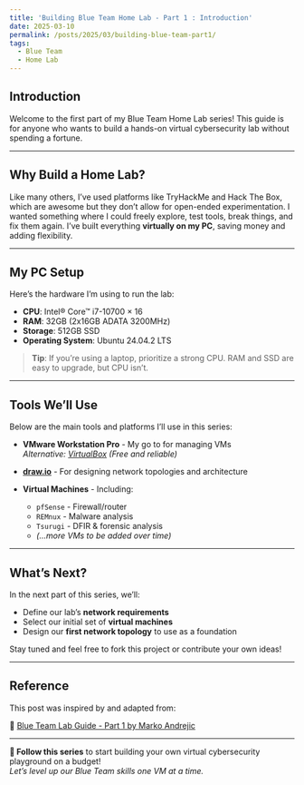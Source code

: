 ```yaml
---
title: 'Building Blue Team Home Lab - Part 1 : Introduction'
date: 2025-03-10
permalink: /posts/2025/03/building-blue-team-part1/
tags:
  - Blue Team
  - Home Lab
---
```


## Introduction
Welcome to the first part of my Blue Team Home Lab series! This guide is for anyone who wants to build a hands-on virtual cybersecurity lab without spending a fortune.

---

## Why Build a Home Lab?

Like many others, I’ve used platforms like TryHackMe and Hack The Box, which are awesome but they don’t allow for open-ended experimentation. I wanted something where I could freely explore, test tools, break things, and fix them again. I’ve built everything **virtually on my PC**, saving money and adding flexibility.

---

## My PC Setup

Here’s the hardware I’m using to run the lab:

- **CPU**: Intel® Core™ i7-10700 × 16
- **RAM**: 32GB (2x16GB ADATA 3200MHz)
- **Storage**: 512GB SSD
- **Operating System**: Ubuntu 24.04.2 LTS

> **Tip**: If you’re using a laptop, prioritize a strong CPU. RAM and SSD are easy to upgrade, but CPU isn’t.

---

## Tools We’ll Use

Below are the main tools and platforms I’ll use in this series:

- **VMware Workstation Pro** - My go to for managing VMs  
  *Alternative: [VirtualBox](https://www.virtualbox.org/) (Free and reliable)*

- **[draw.io](https://draw.io/)** - For designing network topologies and architecture

- **Virtual Machines** - Including:
  - `pfSense` - Firewall/router
  - `REMnux` - Malware analysis
  - `Tsurugi` - DFIR & forensic analysis
  - *(...more VMs to be added over time)*

---

## What’s Next?

In the next part of this series, we’ll:

- Define our lab’s **network requirements**
- Select our initial set of **virtual machines**
- Design our **first network topology** to use as a foundation

Stay tuned and feel free to fork this project or contribute your own ideas!

---

## Reference

This post was inspired by and adapted from:

🔗 [Blue Team Lab Guide - Part 1 by Marko Andrejic](https://facyber.me/posts/blue-team-lab-guide-part-1/)

---

**🔗 Follow this series** to start building your own virtual cybersecurity playground on a budget!  
*Let’s level up our Blue Team skills one VM at a time.*
